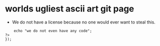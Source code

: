 # worlds ugliest ascii art git page



 * We do not have a license because no one would ever want to steal this.

```<?php
	echo "we do not even have any code"; 
?>
});
``` 
 
